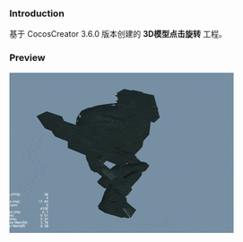 ### Introduction
基于 CocosCreator 3.6.0 版本创建的 **3D模型点击旋转** 工程。

### Preview
![image](../../../gif/202201/2022012086.gif)